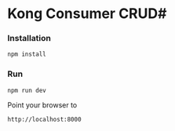 # Kong Consumer CRUD#

### Installation ###
```npm install```

### Run ###
```npm run dev```

Point your browser to 

```
http://localhost:8000
```
